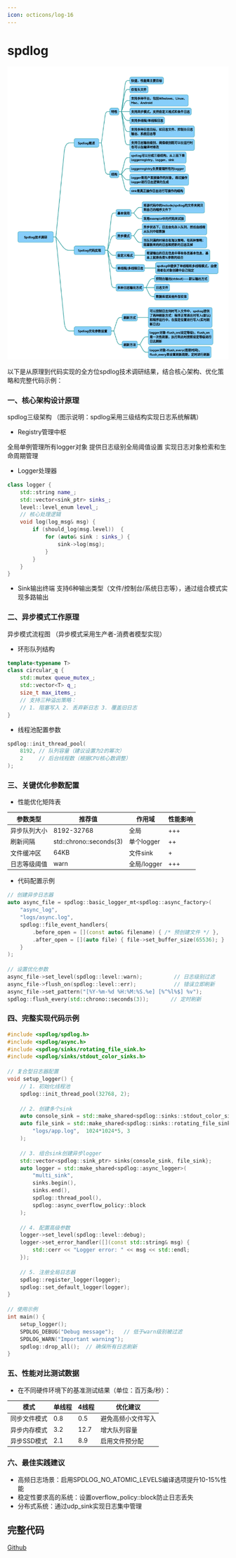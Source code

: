 ```yaml
---
icon: octicons/log-16
---
```


# spdlog

![](../../img/spdlog.png)

以下是从原理到代码实现的全方位spdlog技术调研结果，结合核心架构、优化策略和完整代码示例：

### 一、核心架构设计原理
spdlog三级架构 （图示说明：spdlog采用三级结构实现日志系统解耦）

* Registry管理中枢

全局单例管理所有logger对象
提供日志级别全局阈值设置
实现日志对象检索和生命周期管理
* Logger处理器
~~~cpp
class logger {
    std::string name_;
    std::vector<sink_ptr> sinks_;
    level::level_enum level_;
    // 核心处理逻辑
    void log(log_msg& msg) {
        if (should_log(msg.level))  {
            for (auto& sink : sinks_) {
                sink->log(msg);
            }
        }
    }
}
~~~
* Sink输出终端
支持6种输出类型（文件/控制台/系统日志等），通过组合模式实现多路输出
### 二、异步模式工作原理
异步模式流程图 （异步模式采用生产者-消费者模型实现）

* 环形队列结构
~~~cpp
template<typename T>
class circular_q {
    std::mutex queue_mutex_;
    std::vector<T> q_;
    size_t max_items_;
    // 支持三种溢出策略：
    // 1. 阻塞写入 2. 丢弃新日志 3. 覆盖旧日志
}
~~~
* 线程池配置参数
~~~cpp
spdlog::init_thread_pool(
    8192, // 队列容量（建议设置为2的幂次）
    2     // 后台线程数（根据CPU核心数调整）
);
~~~
### 三、关键优化参数配置

* 性能优化矩阵表

|参数类型|	推荐值|	作用域|	性能影响|
|-|-|-|-|
|异步队列大小|	8192-32768|	全局	|+++|
|刷新间隔	|std::chrono::seconds(3)	|单个logger	|++|
|文件缓冲区|	64KB	|文件sink|	+|
|日志等级阈值	|warn|	全局/logger	|+++|

* 代码配置示例
~~~cpp
// 创建异步日志器
auto async_file = spdlog::basic_logger_mt<spdlog::async_factory>(
    "async_log", 
    "logs/async.log", 
    spdlog::file_event_handlers{
        .before_open = [](const auto& filename) { /* 预创建文件 */ },
        .after_open = [](auto file) { file->set_buffer_size(65536); }
    }
);

// 设置优化参数
async_file->set_level(spdlog::level::warn);          // 日志级别过滤
async_file->flush_on(spdlog::level::err);            // 错误立即刷新
async_file->set_pattern("[%Y-%m-%d %H:%M:%S.%e] [%^%l%$] %v"); 
spdlog::flush_every(std::chrono::seconds(3));       // 定时刷新
~~~
### 四、完整实现代码示例
~~~cpp
#include <spdlog/spdlog.h>
#include <spdlog/async.h>
#include <spdlog/sinks/rotating_file_sink.h>
#include <spdlog/sinks/stdout_color_sinks.h>

// 复合型日志器配置
void setup_logger() {
    // 1. 初始化线程池
    spdlog::init_thread_pool(32768, 2); 
    
    // 2. 创建多个sink
    auto console_sink = std::make_shared<spdlog::sinks::stdout_color_sink_mt>();
    auto file_sink = std::make_shared<spdlog::sinks::rotating_file_sink_mt>(
        "logs/app.log",  1024*1024*5, 3
    );
    
    // 3. 组合sink创建异步logger
    std::vector<spdlog::sink_ptr> sinks{console_sink, file_sink};
    auto logger = std::make_shared<spdlog::async_logger>(
        "multi_sink", 
        sinks.begin(),  
        sinks.end(), 
        spdlog::thread_pool(),
        spdlog::async_overflow_policy::block
    );
    
    // 4. 配置高级参数
    logger->set_level(spdlog::level::debug);
    logger->set_error_handler([](const std::string& msg) {
        std::cerr << "Logger error: " << msg << std::endl;
    });
    
    // 5. 注册全局日志器
    spdlog::register_logger(logger);
    spdlog::set_default_logger(logger);
}

// 使用示例
int main() {
    setup_logger();
    SPDLOG_DEBUG("Debug message");   // 低于warn级别被过滤
    SPDLOG_WARN("Important warning");
    spdlog::drop_all();  // 确保所有日志刷新
}
~~~
### 五、性能对比测试数据
* 在不同硬件环境下的基准测试结果（单位：百万条/秒）：

|模式|	单线程|	4线程|	优化建议|
|-|-|-|-|
|同步文件模式|	0.8|	0.5	|避免高频小文件写入|
|异步内存模式|	3.2	|12.7	|增大队列容量|
|异步SSD模式|	2.1	|8.9	|启用文件预分配|

### 六、最佳实践建议
* 高频日志场景：启用SPDLOG_NO_ATOMIC_LEVELS编译选项提升10-15%性能
* 稳定性要求高的系统：设置overflow_policy::block防止日志丢失
* 分布式系统：通过udp_sink实现日志集中管理

## 完整代码
[Github](https://github.com/zhengtianzuo/zhengtianzuo.github.io/tree/master/code/022-spdlog)
